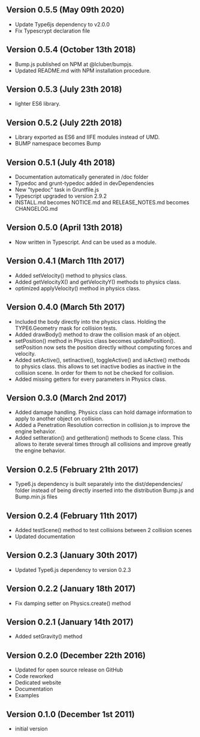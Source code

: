 Version 0.5.5 (May 09th 2020)
-----------------------------
 * Update Type6js dependency to v2.0.0
 * Fix Typescrypt declaration file

Version 0.5.4 (October 13th 2018)
-----------------------------
 * Bump.js published on NPM at @lcluber/bumpjs.
 * Updated README.md with NPM installation procedure.

Version 0.5.3 (July 23th 2018)
------------------------------
 * lighter ES6 library.

Version 0.5.2 (July 22th 2018)
------------------------------
 * Library exported as ES6 and IIFE modules instead of UMD.
 * BUMP namespace becomes Bump

Version 0.5.1 (July 4th 2018)
------------------------------
 * Documentation automatically generated in /doc folder
 * Typedoc and grunt-typedoc added in devDependencies
 * New "typedoc" task in Gruntfile.js
 * Typescript upgraded to version 2.9.2
 * INSTALL.md becomes NOTICE.md and RELEASE_NOTES.md becomes CHANGELOG.md

Version 0.5.0 (April 13th 2018)
------------------------------
 * Now written in Typescript. And can be used as a module.

Version 0.4.1 (March 11th 2017)
------------------------------
 * Added setVelocity() method to physics class.
 * Added getVelocityX() and getVelocityY() methods to physics class.
 * optimized applyVelocity() method in physics class.

Version 0.4.0 (March 5th 2017)
------------------------------
 * Included the body directly into the physics class. Holding the TYPE6.Geometry mask for collision tests.
 * Added drawBody() method to draw the collision mask of an object.
 * setPosition() method in Physics class becomes updatePosition(). setPosition now sets the position directly without computing forces and velocity.
 * Added setActive(), setInactive(), toggleActive() and isActive() methods to physics class. this allows to set inactive bodies as inactive in the collision scene. In order for them to not be checked for collision.
 * Added missing getters for every parameters in Physics class.

Version 0.3.0 (March 2nd 2017)
------------------------------
 * Added damage handling. Physics class can hold damage information to apply to another object on collision.
 * Added a Penetration Resolution correction in collision.js to improve the engine behavior.
 * Added setIteration() and getIteration() methods to Scene class. This allows to iterate several times through all collisions and improve greatly the engine behavior.

Version 0.2.5 (February 21th 2017)
------------------------------
 * Type6.js dependency is built separately into the dist/dependencies/ folder instead of being directly inserted into the distribution Bump.js and Bump.min.js files

Version 0.2.4 (February 11th 2017)
------------------------------
 * Added testScene() method to test collisions between 2 collision scenes
 * Updated documentation

Version 0.2.3 (January 30th 2017)
------------------------------
 * Updated Type6.js dependency to version 0.2.3

Version 0.2.2 (January 18th 2017)
------------------------------
 * Fix damping setter on Physics.create() method

Version 0.2.1 (January 14th 2017)
------------------------------
 * Added setGravity() method

Version 0.2.0 (December 22th 2016)
------------------------------
 * Updated for open source release on GitHub
 * Code reworked
 * Dedicated website
 * Documentation
 * Examples

Version 0.1.0 (December 1st 2011)
-----------------------------
 * initial version
